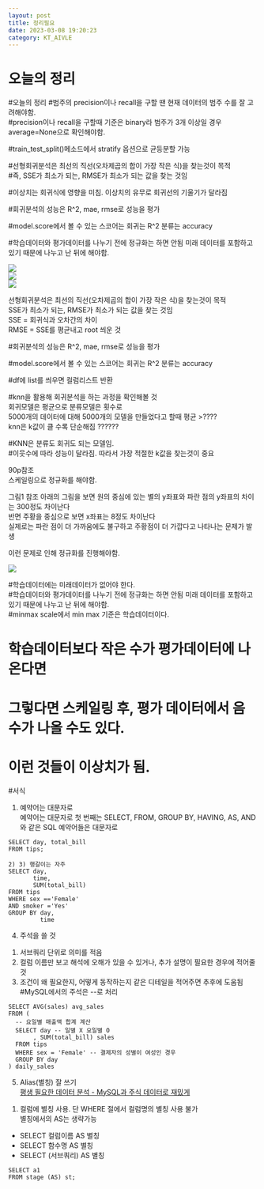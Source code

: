 ```yaml
---
layout: post
title: 정리필요
date: 2023-03-08 19:20:23 
category: KT_AIVLE
---
```


# 오늘의 정리

#오늘의 정리 
#범주의 precision이나 recall을 구할 땐 현재 데이터의 범주 수를 잘 고려해야함.   
#precision이나 recall을 구할때 기준은 binary라 범주가 3개 이상일 경우 average=None으로 확인해야함.  

#train_test_split()메소드에서 stratify 옵션으로 균등분할 가능   

#선형회귀분석은 최선의 직선(오차제곱의 합이 가장 작은 식)을 찾는것이 목적  
#즉, SSE가 최소가 되는, RMSE가 최소가 되는 값을 찾는 것임   
  
#이상치는 회귀식에 영향을 미침. 이상치의 유무로 회귀선의 기울기가 달라짐  
    
#회귀분석의 성능은 R^2, mae, rmse로 성능을 평가   

#model.score에서 볼 수 있는 스코어는 회귀는 R^2 분류는 accuracy   

#학습데이터와 평가데이터를 나누기 전에 정규화는 하면 안됨 미래 데이터를 포함하고 있기 때문에 나누고 난 뒤에 해야함.   

![](https://github.com/shina1221/shina1221.github.io/blob/main/_posts/KT_AIVLE/image/20230308_01.PNG)    
![](../%EC%9D%B4%EB%AF%B8%EC%A7%80/20230308_02.PNG)      
![](../%EC%9D%B4%EB%AF%B8%EC%A7%80/20230308_03.PNG)     

선형회귀분석은 최선의 직선(오차제곱의 합이 가장 작은 식)을 찾는것이 목적  
SSE가 최소가 되는, RMSE가 최소가 되는 값을 찾는 것임   
SSE = 회귀식과 오차간의 차이   
RMSE = SSE를 평균내고 root 씌운 것   

#회귀분석의 성능은 R^2, mae, rmse로 성능을 평가   

#model.score에서 볼 수 있는 스코어는 회귀는 R^2 분류는 accuracy   

#df에 list를 씌우면 컬럼리스트 반환   

#knn을 활용해 회귀분석을 하는 과정을 확인해볼 것   
회귀모델은 평균으로 분류모델은 횟수로   
5000개의 데이터에 대해 5000개의 모델을 만들었다고 할때 평균 >????   
knn은 k값이 클 수록 단순해짐 ??????  

#KNN은 분류도 회귀도 되는 모델임.  
#이웃수에 따라 성능이 달라짐. 따라서 가장 적절한 k값을 찾는것이 중요    


90p참조  
스케일링으로 정규화를 해야함.  

그림1 참조
아래의 그림을 보면 원의 중심에 있는 별의 y좌표와 파란 점의 y좌표의 차이는 300정도 차이난다  
반면 주황을 중심으로 보면 x좌표는 8정도 차이난다  
실제로는 파란 점이 더 가까움에도 불구하고 주황점이 더 가깝다고 나타나는 문제가 발생  

이런 문제로 인해 정규화를 진행해야함.   

![](../%EC%9D%B4%EB%AF%B8%EC%A7%80/20230308_04.PNG)  

#학습데이터에는 미래데이터가 없어야 한다.  
#학습데이터와 평가데이터를 나누기 전에 정규화는 하면 안됨 미래 데이터를 포함하고 있기 때문에 나누고 난 뒤에 해야함.   
#minmax scale에서 min max 기준은 학습데이터이다.   

# 학습데이터보다 작은 수가 평가데이터에 나온다면   
# 그렇다면 스케일링 후, 평가 데이터에서 음수가 나올 수도 있다.  
# 이런 것들이 이상치가 됨.  






#서식 

1) 예약어는 대문자로  
예약어는 대문자로 첫 번째는 SELECT, FROM, GROUP BY, HAVING, AS, AND 와 같은 SQL 예약어들은 대문자로  
```MySQL
SELECT day, total_bill  
FROM tips;  

2) 3) 행갈이는 자주  
SELECT day,    
       time,    
       SUM(total_bill)    
FROM tips  
WHERE sex =='Female'  
AND smoker ='Yes'   
GROUP BY day,
         time      
```

4) 주석을 쓸 것  
1. 서브쿼리 단위로 의미를 적음     
2. 컬럼 이름만 보고 해석에 오해가 있을 수 있거나, 추가 설명이 필요한 경우에 적어줄 것  
3. 조건이 왜 필요한지, 어떻게 동작하는지 같은 디테일을 적어주면 추후에 도움됨    
#MySQL에서의 주석은 --로 처리  

```MySQL
SELECT AVG(sales) avg_sales  
FROM (  
  -- 요일별 매출액 합계 계산  
  SELECT day -- 일별 X 요일별 O  
       , SUM(total_bill) sales  
  FROM tips  
  WHERE sex = 'Female' -- 결제자의 성별이 여성인 경우  
  GROUP BY day  
) daily_sales    
```

5) Alias(별칭) 잘 쓰기  
[평생 필요한 데이터 분석 - MySQL과 주식 데이터로 재밌게](https://wikidocs.net/131380)  

1. 컬럼에 별칭 사용. 단 WHERE 절에서 컬럼명의 별칭 사용 불가   
   별칭에서의 AS는 생략가능  

- SELECT 컬럼이름 AS 별칭  
- SELECT 함수명 AS 별칭   
- SELECT (서브쿼리) AS 별칭   

```MySQL
SELECT a1  
FROM stage (AS) st;  
```